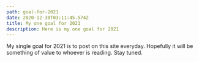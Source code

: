 ```yaml
---
path: goal-for-2021
date: 2020-12-30T03:11:45.574Z
title: My one goal for 2021
description: Here is my one goal for 2021
---
```

My single goal for 2021 is to post on this site everyday. Hopefully it will be something of value to whoever is reading. Stay tuned.